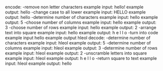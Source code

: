 encode:
-remove non letter characters
  example input: hello!
  example output: hello
-change case to all lower
  example input: HELLO
  example output: hello
-determine number of characters
  example input: hello
  example output: 5
-choose number of columns
  example input: hello
  example output: 3
-choose number of rows
  example input: hello
  example output: 2
-arrange text into square
  example input: hello
  example output: h e l
                 l o
-turn into code
  example input hello
  example output hleol
decode:
-determine number of characters
  example input: hleol
  example output: 5
-determine number of columns
  example input: hleol
  example output: 3
-determine number of rows
  example input: hleol
  example output: 2
-unscramble letters into square
  example input: hleol
  example output: h e l
                  l o
-return square to text
  example input: hleol
  example output: hello
